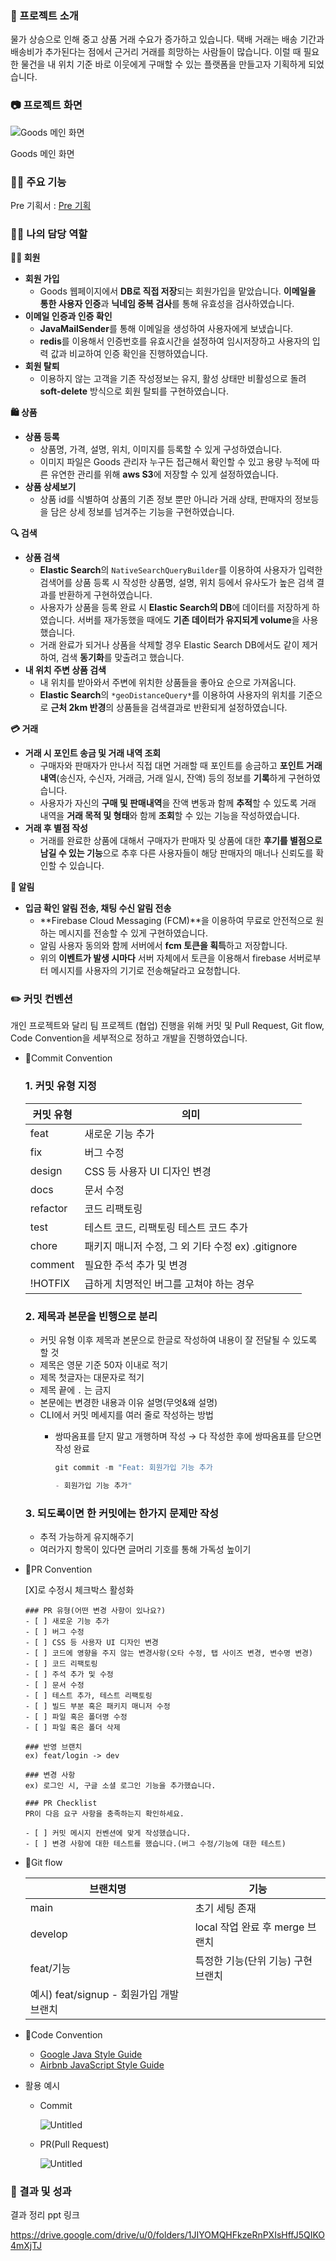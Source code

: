 ### 📖 프로젝트 소개

물가 상승으로 인해 중고 상품 거래 수요가 증가하고 있습니다. 택배 거래는 배송 기간과 배송비가 추가된다는 점에서 근거리 거래를 희망하는 사람들이 많습니다. 이럴 때 필요한 물건을 내 위치 기준 바로 이웃에게 구매할 수 있는 플랫폼을 만들고자 기획하게 되었습니다. 

### 📷 프로젝트 화면

![Goods 메인 화면](https://prod-files-secure.s3.us-west-2.amazonaws.com/d73a059d-ce15-4863-a9a2-7aab66d3fa5f/bfd0b4db-5201-4b27-b0c1-c0bcdc8d67fc/fedd878a-b942-42d4-b9fb-2e18d24fd567.png)

Goods 메인 화면

### 🙋‍♂️ 주요 기능

Pre 기획서 : [Pre 기획](https://www.notion.so/Pre-8b67d33251c240128f92bfb3a551df55?pvs=21) 

### 🙋‍♂️ 나의 담당 역할

**🙎‍♀ 회원**

- **회원 가입**
    - Goods 웹페이지에서 **DB로 직접 저장**되는 회원가입을 맡았습니다. **이메일을 통한 사용자 인증**과 **닉네임 중복 검사**를 통해 유효성을 검사하였습니다.
- **이메일 인증과 인증 확인**
    - **JavaMailSender**를 통해 이메일을 생성하여 사용자에게 보냈습니다.
    - **redis**를 이용해서 인증번호를 유효시간을 설정하여 임시저장하고 사용자의 입력 값과 비교하여 인증 확인을 진행하였습니다.
- **회원 탈퇴**
    - 이용하지 않는 고객을 기존 작성정보는 유지, 활성 상태만 비활성으로 돌려 **soft-delete** 방식으로 회원 탈퇴를 구현하였습니다.

**🛍️ 상품**

- **상품 등록**
    - 상품명, 가격, 설명, 위치, 이미지를 등록할 수 있게 구성하였습니다.
    - 이미지 파일은 Goods 관리자 누구든 접근해서 확인할 수 있고 용량 누적에 따른 유연한 관리를 위해 **aws S3**에 저장할 수 있게 설정하였습니다.
- **상품 상세보기**
    - 상품 id를 식별하여 상품의 기존 정보 뿐만 아니라 거래 상태, 판매자의 정보등을 담은 상세 정보를 넘겨주는 기능을 구현하였습니다.

**🔍 검색**

- **상품 검색**
    - **Elastic Search**의 `NativeSearchQueryBuilder`를 이용하여 사용자가 입력한 검색어를 상품 등록 시 작성한 상품명, 설명, 위치 등에서 유사도가 높은 검색 결과를 반환하게 구현하였습니다.
    - 사용자가 상품을 등록 완료 시 **Elastic Search의 DB**에 데이터를 저장하게 하였습니다. 서버를 재가동했을 때에도 **기존 데이터가 유지되게 volume**을 사용했습니다.
    - 거래 완료가 되거나 상품을 삭제할 경우 Elastic Search DB에서도 같이 제거하여, 검색 **동기화**를 맞출려고 했습니다.
- **내 위치 주변 상품 검색**
    - 내 위치를 받아와서 주변에 위치한 상품들을 좋아요 순으로 가져옵니다.
    - **Elastic Search**의 `*geoDistanceQuery*`를 이용하여 사용자의 위치를 기준으로 **근처 2km 반경**의 상품들을 검색결과로 반환되게 설정하였습니다.

**💳 거래**

- **거래 시 포인트 송금 및 거래 내역 조회**
    - 구매자와 판매자가 만나서 직접 대면 거래할 때 포인트를 송금하고 **포인트 거래 내역**(송신자, 수신자, 거래금, 거래 일시, 잔액) 등의 정보를 **기록**하게 구현하였습니다.
    - 사용자가 자신의 **구매 및 판매내역**을 잔액 변동과 함께 **추적**할 수 있도록 거래 내역을 **거래 목적 및 형태**와 함께 **조회**할 수 있는 기능을 작성하였습니다.
- **거래 후 별점 작성**
    - 거래를 완료한 상품에 대해서 구매자가 판매자 및 상품에 대한 **후기를 별점으로 남길 수 있는 기능**으로 추후 다른 사용자들이 해당 판매자의 매너나 신뢰도를 확인할 수 있습니다.

**🧭 알림**

- **입금 확인 알림 전송, 채팅 수신 알림 전송**
    - **Firebase Cloud Messaging (FCM)**을 이용하여 무료로 안전적으로 원하는 메시지를 전송할 수 있게 구현하였습니다.
    - 알림 사용자 동의와 함께 서버에서 **fcm 토큰을 획득**하고 저장합니다.
    - 위의 **이벤트가 발생 시마다** 서버 자체에서 토큰을 이용해서 firebase 서버로부터 메시지를 사용자의 기기로 전송해달라고 요청합니다.

### ✏️ 커밋 컨벤션

개인 프로젝트와 달리 팀 프로젝트 (협업) 진행을 위해 커밋 및 Pull Request, Git flow, Code Convention을 세부적으로 정하고 개발을 진행하였습니다. 

- 📌Commit Convention
    
    ### 1. 커밋 유형 지정
    
    | 커밋 유형 | 의미 |
    | --- | --- |
    | feat | 새로운 기능 추가 |
    | fix | 버그 수정 |
    | design | CSS 등 사용자 UI 디자인 변경 |
    | docs | 문서 수정 |
    | refactor | 코드 리팩토링 |
    | test | 테스트 코드, 리팩토링 테스트 코드 추가 |
    | chore | 패키지 매니저 수정, 그 외 기타 수정 ex) .gitignore |
    | comment | 필요한 주석 추가 및 변경 |
    | !HOTFIX | 급하게 치명적인 버그를 고쳐야 하는 경우 |
    
    ### 2. 제목과 본문을 빈행으로 분리
    
    - 커밋 유형 이후 제목과 본문으로 한글로 작성하여 내용이 잘 전달될 수 있도록 할 것
    - 제목은 영문 기준 50자 이내로 적기
    - 제목 첫글자는 대문자로 적기
    - 제목 끝에 `.` 는 금지
    - 본문에는 변경한 내용과 이유 설명(무엇&왜 설명)
    - CLI에서 커밋 메세지를 여러 줄로 작성하는 방법
        - 쌍따옴표를 닫지 말고 개행하며 작성 → 다 작성한 후에 쌍따옴표를 닫으면 작성 완료
            
            ```jsx
            git commit -m "Feat: 회원가입 기능 추가
            
            - 회원가입 기능 추가"
            ```
            
    
    ### 3. 되도록이면 한 커밋에는 한가지 문제만 작성
    
    - 추적 가능하게 유지해주기
    - 여러가지 항목이 있다면 글머리 기호를 통해 가독성 높이기
- 📌PR Convention
    
     [X]로 수정시 체크박스 활성화
    
    ```markup
    ### PR 유형(어떤 변경 사항이 있나요?)
    - [ ] 새로운 기능 추가
    - [ ] 버그 수정
    - [ ] CSS 등 사용자 UI 디자인 변경
    - [ ] 코드에 영향을 주지 않는 변경사항(오타 수정, 탭 사이즈 변경, 변수명 변경)
    - [ ] 코드 리팩토링
    - [ ] 주석 추가 및 수정
    - [ ] 문서 수정
    - [ ] 테스트 추가, 테스트 리팩토링
    - [ ] 빌드 부분 혹은 패키지 매니저 수정
    - [ ] 파일 혹은 폴더명 수정
    - [ ] 파일 혹은 폴더 삭제
    
    ### 반영 브랜치
    ex) feat/login -> dev
    
    ### 변경 사항
    ex) 로그인 시, 구글 소셜 로그인 기능을 추가했습니다.
    
    ### PR Checklist
    PR이 다음 요구 사항을 충족하는지 확인하세요.
    
    - [ ] 커밋 메시지 컨벤션에 맞게 작성했습니다.
    - [ ] 변경 사항에 대한 테스트를 했습니다.(버그 수정/기능에 대한 테스트)
    ```
    
- 📌Git flow
    
    
    | 브랜치명 | 기능 |
    | --- | --- |
    | main | 초기 세팅 존재 |
    | develop | local 작업 완료 후 merge 브랜치 |
    | feat/기능 | 특정한 기능(단위 기능) 구현 브랜치
    예시) feat/signup - 회원가입 개발 브랜치 |
- 📌Code Convention
    - [Google Java Style Guide](https://newwisdom.tistory.com/96)
    - [Airbnb JavaScript Style Guide](https://github.com/airbnb/javascript)
- 활용 예시
    - Commit
        
        ![Untitled](https://prod-files-secure.s3.us-west-2.amazonaws.com/d73a059d-ce15-4863-a9a2-7aab66d3fa5f/7717aa29-444f-4eb5-919f-703d6af0d624/Untitled.png)
        
    - PR(Pull Request)
        
        ![Untitled](https://prod-files-secure.s3.us-west-2.amazonaws.com/d73a059d-ce15-4863-a9a2-7aab66d3fa5f/3e8146bb-7d6e-481a-ad97-474044823ec9/Untitled.png)
        

### 🎯 결과 및 성과

결과 정리 ppt 링크 

https://drive.google.com/drive/u/0/folders/1JIYOMQHFkzeRnPXIsHffJ5QIKO4mXjTJ
